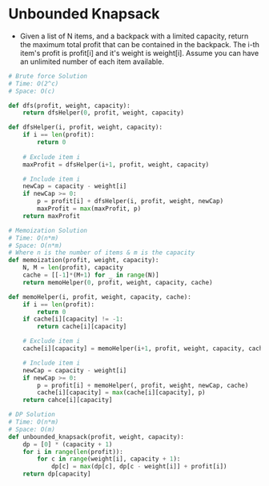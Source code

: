 # Unbounded Knapsack

- Given a list of N items, and a backpack with a limited capacity, return the maximum total profit that can be contained in the backpack. The i-th item's profit is profit[i] and it's weight is weight[i]. Assume you can have an unlimited number of each item available.

```python
# Brute force Solution
# Time: O(2^c)
# Space: O(c)

def dfs(profit, weight, capacity):
    return dfsHelper(0, profit, weight, capacity)

def dfsHelper(i, profit, weight, capacity):
    if i == len(profit):
        return 0
    
    # Exclude item i
    maxProfit = dfsHelper(i+1, profit, weight, capacity)

    # Include item i
    newCap = capacity - weight[i]
    if newCap >= 0:
        p = profit[i] + dfsHelper(i, profit, weight, newCap)
        maxProfit = max(maxProfit, p)
    return maxProfit
```

```python
# Memoization Solution
# Time: O(n*m)
# Space: O(n*m)
# Where n is the number of items & m is the capacity
def memoization(profit, weight, capacity):
    N, M = len(profit), capacity
    cache = [[-1]*(M+1) for _ in range(N)]
    return memoHelper(0, profit, weight, capacity, cache)

def memoHelper(i, profit, weight, capacity, cache):
    if i == len(profit):
        return 0
    if cache[i][capacity] != -1:
        return cache[i][capacity]

    # Exclude item i
    cache[i][capacity] = memoHelper(i+1, profit, weight, capacity, cache)

    # Include item i
    newCap = capacity - weight[i]
    if newCap >= 0:
        p = profit[i] + memoHelper(, profit, weight, newCap, cache)
        cache[i][capacity] = max(cache[i][capacity], p)
    return cahce[i][capacity]
```

```python
# DP Solution
# Time: O(n*m)
# Space: O(m)
def unbounded_knapsack(profit, weight, capacity):
    dp = [0] * (capacity + 1)
    for i in range(len(profit)):
        for c in range(weight[i], capacity + 1): 
            dp[c] = max(dp[c], dp[c - weight[i]] + profit[i])
    return dp[capacity] 
```